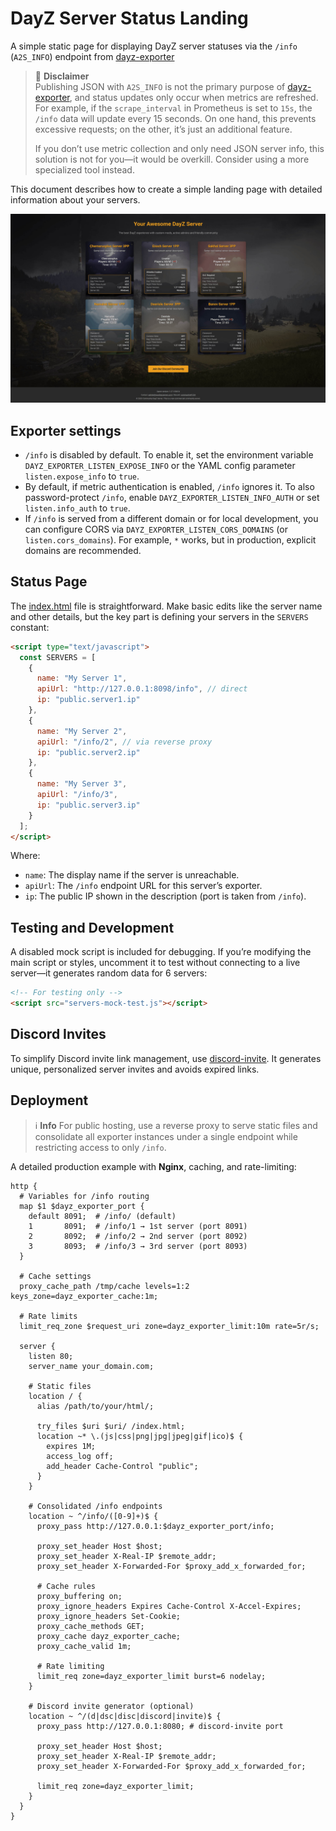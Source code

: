 # DayZ Server Status Landing

A simple static page for displaying DayZ server statuses via the `/info`
(`A2S_INFO`) endpoint from [dayz-exporter]

> 🔖 **Disclaimer**  
> Publishing JSON with `A2S_INFO` is not the primary purpose of
> [dayz-exporter], and status updates only occur when metrics are refreshed.
> For example, if the `scrape_interval` in Prometheus is set to `15s`, the
> `/info` data will update every 15 seconds. On one hand, this prevents
> excessive requests; on the other, it’s just an additional feature.
>
> If you don’t use metric collection and only need JSON server info, this
> solution is not for you—it would be overkill. Consider using a more
> specialized tool instead.

This document describes how to create a simple landing page with detailed
information about your servers.

![example]

## Exporter settings

* `/info` is disabled by default. To enable it, set the environment variable
  `DAYZ_EXPORTER_LISTEN_EXPOSE_INFO` or the YAML config parameter
  `listen.expose_info` to `true`.
* By default, if metric authentication is enabled, `/info` ignores it. To
  also password-protect `/info`, enable `DAYZ_EXPORTER_LISTEN_INFO_AUTH` or
  set `listen.info_auth` to `true`.
* If `/info` is served from a different domain or for local development, you
  can configure CORS via `DAYZ_EXPORTER_LISTEN_CORS_DOMAINS` (or
  `listen.cors_domains`). For example, `*` works, but in production,
  explicit domains are recommended.

## Status Page

The [index.html] file is straightforward. Make basic edits like the server
name and other details, but the key part is defining your servers in the
`SERVERS` constant:

```html
<script type="text/javascript">
  const SERVERS = [
    {
      name: "My Server 1",
      apiUrl: "http://127.0.0.1:8098/info", // direct
      ip: "public.server1.ip"
    },
    {
      name: "My Server 2",
      apiUrl: "/info/2", // via reverse proxy
      ip: "public.server2.ip"
    },
    {
      name: "My Server 3",
      apiUrl: "/info/3",
      ip: "public.server3.ip"
    }
  ];
</script>
```

Where:

* `name`: The display name if the server is unreachable.
* `apiUrl`: The `/info` endpoint URL for this server’s exporter.
* `ip`: The public IP shown in the description (port is taken from `/info`).

## Testing and Development

A disabled mock script is included for debugging. If you’re modifying the
main script or styles, uncomment it to test without connecting to a live
server—it generates random data for 6 servers:

```html
<!-- For testing only -->
<script src="servers-mock-test.js"></script>
```

## Discord Invites

To simplify Discord invite link management, use [discord-invite]. It
generates unique, personalized server invites and avoids expired links.

## Deployment

> ℹ️ **Info**
> For public hosting, use a reverse proxy to serve static files and
> consolidate all exporter instances under a single endpoint while
> restricting access to only `/info`.

A detailed production example with **Nginx**, caching, and rate-limiting:

```nginx
http {
  # Variables for /info routing
  map $1 $dayz_exporter_port {
    default 8091;  # /info/ (default)
    1       8091;  # /info/1 → 1st server (port 8091)
    2       8092;  # /info/2 → 2nd server (port 8092)
    3       8093;  # /info/3 → 3rd server (port 8093)
  }

  # Cache settings
  proxy_cache_path /tmp/cache levels=1:2 keys_zone=dayz_exporter_cache:1m;

  # Rate limits
  limit_req_zone $request_uri zone=dayz_exporter_limit:10m rate=5r/s;

  server {
    listen 80;
    server_name your_domain.com;

    # Static files
    location / {
      alias /path/to/your/html/;

      try_files $uri $uri/ /index.html;
      location ~* \.(js|css|png|jpg|jpeg|gif|ico)$ {
        expires 1M;
        access_log off;
        add_header Cache-Control "public";
      }
    }

    # Consolidated /info endpoints
    location ~ ^/info/([0-9]+)$ {
      proxy_pass http://127.0.0.1:$dayz_exporter_port/info;

      proxy_set_header Host $host;
      proxy_set_header X-Real-IP $remote_addr;
      proxy_set_header X-Forwarded-For $proxy_add_x_forwarded_for;

      # Cache rules
      proxy_buffering on;
      proxy_ignore_headers Expires Cache-Control X-Accel-Expires;
      proxy_ignore_headers Set-Cookie;
      proxy_cache_methods GET;
      proxy_cache dayz_exporter_cache;
      proxy_cache_valid 1m;

      # Rate limiting
      limit_req zone=dayz_exporter_limit burst=6 nodelay;
    }

    # Discord invite generator (optional)
    location ~ ^/(d|dsc|disc|discord|invite)$ {
      proxy_pass http://127.0.0.1:8080; # discord-invite port

      proxy_set_header Host $host;
      proxy_set_header X-Real-IP $remote_addr;
      proxy_set_header X-Forwarded-For $proxy_add_x_forwarded_for;

      limit_req zone=dayz_exporter_limit;
    }
  }
}
```

[dayz-exporter]: https://github.com/WoozyMasta/dayz-exporter
[discord-invite]: https://github.com/WoozyMasta/discord-invite
[example]: example.jpg
[index.html]: index.html
